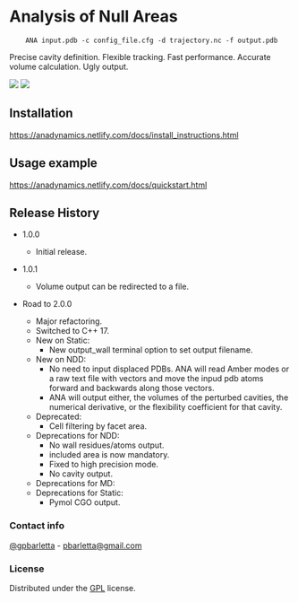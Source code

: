 # Analysis of Null Areas 

        ANA input.pdb -c config_file.cfg -d trajectory.nc -f output.pdb 


Precise cavity definition. Flexible tracking. Fast performance.
Accurate volume calculation. Ugly output.

![](/abstract_fig_cut.png)
![](./cpp_logo.png)

## Installation

https://anadynamics.netlify.com/docs/install_instructions.html

## Usage example

https://anadynamics.netlify.com/docs/quickstart.html

## Release History

* 1.0.0
    * Initial release.

* 1.0.1
    * Volume output can be redirected to a file.

* Road to 2.0.0
    * Major refactoring.
    * Switched to C++ 17.
    * New on Static:
        * New output_wall terminal option to set output filename.
    * New on NDD:
        * No need to input displaced PDBs. ANA will read Amber modes or a raw
text file with vectors and move the inpud pdb atoms forward and backwards along
those vectors.
        * ANA will output either, the volumes of the perturbed cavities, the
numerical derivative, or the flexibility coefficient for that cavity.
    * Deprecated:
        * Cell filtering by facet area.
    * Deprecations for NDD:
        * No wall residues/atoms output.
        * included area is now mandatory.
        * Fixed to high precision mode.
        * No cavity output.
    * Deprecations for MD:
    * Deprecations for Static:
        * Pymol CGO output.

### Contact info
[@gpbarletta](https://twitter.com/gpbarletta) - pbarletta@gmail.com

### License
Distributed under the [GPL](https://www.gnu.org/copyleft/gpl.html) license.
